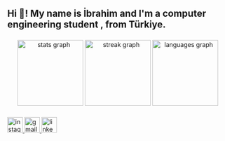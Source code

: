 <h2 align="left">Hi 👋! My name is İbrahim and I'm a computer engineering student , from Türkiye.</h2>

###

<div align="center">
  <img src="https://github-readme-stats.vercel.app/api?username=ibrhmgldmr3&hide_title=false&hide_rank=false&show_icons=true&include_all_commits=true&count_private=true&disable_animations=true&theme=green&locale=en&hide_border=false" height="150" alt="stats graph"  />
  <img src="https://streak-stats.demolab.com?user=ibrhmgldmr3&locale=en&mode=daily&theme=green&hide_border=false&border_radius=5" height="150" alt="streak graph"  />
  <img src="https://github-readme-stats.vercel.app/api/top-langs?username=ibrhmgldmr3&locale=en&hide_title=false&layout=compact&card_width=320&langs_count=5&theme=green&hide_border=false" height="150" alt="languages graph"  />
</div>

###

<div align="left">
</div>

###

<div align="left">
  <a href="https://www.instagram.com/ibrhmgldmr/" target="_blank">
    <img src="https://img.shields.io/static/v1?message=Instagram&logo=instagram&label=&color=E4405F&logoColor=white&labelColor=&style=for-the-badge" height="35" alt="instagram logo"  />
  </a>
  <a href="ibrahimguldemir123@gmail.com" target="_blank">
    <img src="https://img.shields.io/static/v1?message=Gmail&logo=gmail&label=&color=D14836&logoColor=white&labelColor=&style=for-the-badge" height="35" alt="gmail logo"  />
  </a>
  <a href="https://www.linkedin.com/in/ibrhmgldmr/" target="_blank">
    <img src="https://img.shields.io/static/v1?message=LinkedIn&logo=linkedin&label=&color=0077B5&logoColor=white&labelColor=&style=for-the-badge" height="35" alt="linkedin logo"  />
</div>

###
